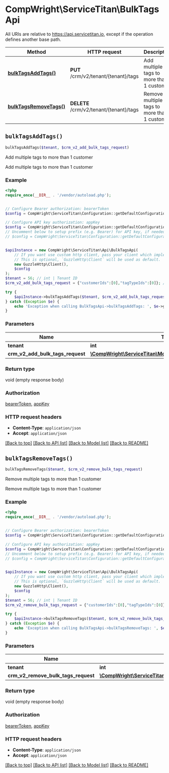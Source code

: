 # CompWright\ServiceTitan\BulkTagsApi

All URIs are relative to https://api.servicetitan.io, except if the operation defines another base path.

| Method | HTTP request | Description |
| ------------- | ------------- | ------------- |
| [**bulkTagsAddTags()**](BulkTagsApi.md#bulkTagsAddTags) | **PUT** /crm/v2/tenant/{tenant}/tags | Add multiple tags to more than 1 customer |
| [**bulkTagsRemoveTags()**](BulkTagsApi.md#bulkTagsRemoveTags) | **DELETE** /crm/v2/tenant/{tenant}/tags | Remove multiple tags to more than 1 customer |


## `bulkTagsAddTags()`

```php
bulkTagsAddTags($tenant, $crm_v2_add_bulk_tags_request)
```

Add multiple tags to more than 1 customer

Add multiple tags to more than 1 customer

### Example

```php
<?php
require_once(__DIR__ . '/vendor/autoload.php');


// Configure Bearer authorization: bearerToken
$config = CompWright\ServiceTitan\Configuration::getDefaultConfiguration()->setAccessToken('YOUR_ACCESS_TOKEN');

// Configure API key authorization: appKey
$config = CompWright\ServiceTitan\Configuration::getDefaultConfiguration()->setApiKey('ST-App-Key', 'YOUR_API_KEY');
// Uncomment below to setup prefix (e.g. Bearer) for API key, if needed
// $config = CompWright\ServiceTitan\Configuration::getDefaultConfiguration()->setApiKeyPrefix('ST-App-Key', 'Bearer');


$apiInstance = new CompWright\ServiceTitan\Api\BulkTagsApi(
    // If you want use custom http client, pass your client which implements `GuzzleHttp\ClientInterface`.
    // This is optional, `GuzzleHttp\Client` will be used as default.
    new GuzzleHttp\Client(),
    $config
);
$tenant = 56; // int | Tenant ID
$crm_v2_add_bulk_tags_request = {"customerIds":[0],"tagTypeIds":[0]}; // \CompWright\ServiceTitan\Model\CrmV2AddBulkTagsRequest

try {
    $apiInstance->bulkTagsAddTags($tenant, $crm_v2_add_bulk_tags_request);
} catch (Exception $e) {
    echo 'Exception when calling BulkTagsApi->bulkTagsAddTags: ', $e->getMessage(), PHP_EOL;
}
```

### Parameters

| Name | Type | Description  | Notes |
| ------------- | ------------- | ------------- | ------------- |
| **tenant** | **int**| Tenant ID | |
| **crm_v2_add_bulk_tags_request** | [**\CompWright\ServiceTitan\Model\CrmV2AddBulkTagsRequest**](../Model/CrmV2AddBulkTagsRequest.md)|  | [optional] |

### Return type

void (empty response body)

### Authorization

[bearerToken](../../README.md#bearerToken), [appKey](../../README.md#appKey)

### HTTP request headers

- **Content-Type**: `application/json`
- **Accept**: `application/json`

[[Back to top]](#) [[Back to API list]](../../README.md#endpoints)
[[Back to Model list]](../../README.md#models)
[[Back to README]](../../README.md)

## `bulkTagsRemoveTags()`

```php
bulkTagsRemoveTags($tenant, $crm_v2_remove_bulk_tags_request)
```

Remove multiple tags to more than 1 customer

Remove multiple tags to more than 1 customer

### Example

```php
<?php
require_once(__DIR__ . '/vendor/autoload.php');


// Configure Bearer authorization: bearerToken
$config = CompWright\ServiceTitan\Configuration::getDefaultConfiguration()->setAccessToken('YOUR_ACCESS_TOKEN');

// Configure API key authorization: appKey
$config = CompWright\ServiceTitan\Configuration::getDefaultConfiguration()->setApiKey('ST-App-Key', 'YOUR_API_KEY');
// Uncomment below to setup prefix (e.g. Bearer) for API key, if needed
// $config = CompWright\ServiceTitan\Configuration::getDefaultConfiguration()->setApiKeyPrefix('ST-App-Key', 'Bearer');


$apiInstance = new CompWright\ServiceTitan\Api\BulkTagsApi(
    // If you want use custom http client, pass your client which implements `GuzzleHttp\ClientInterface`.
    // This is optional, `GuzzleHttp\Client` will be used as default.
    new GuzzleHttp\Client(),
    $config
);
$tenant = 56; // int | Tenant ID
$crm_v2_remove_bulk_tags_request = {"customerIds":[0],"tagTypeIds":[0]}; // \CompWright\ServiceTitan\Model\CrmV2RemoveBulkTagsRequest

try {
    $apiInstance->bulkTagsRemoveTags($tenant, $crm_v2_remove_bulk_tags_request);
} catch (Exception $e) {
    echo 'Exception when calling BulkTagsApi->bulkTagsRemoveTags: ', $e->getMessage(), PHP_EOL;
}
```

### Parameters

| Name | Type | Description  | Notes |
| ------------- | ------------- | ------------- | ------------- |
| **tenant** | **int**| Tenant ID | |
| **crm_v2_remove_bulk_tags_request** | [**\CompWright\ServiceTitan\Model\CrmV2RemoveBulkTagsRequest**](../Model/CrmV2RemoveBulkTagsRequest.md)|  | [optional] |

### Return type

void (empty response body)

### Authorization

[bearerToken](../../README.md#bearerToken), [appKey](../../README.md#appKey)

### HTTP request headers

- **Content-Type**: `application/json`
- **Accept**: `application/json`

[[Back to top]](#) [[Back to API list]](../../README.md#endpoints)
[[Back to Model list]](../../README.md#models)
[[Back to README]](../../README.md)
